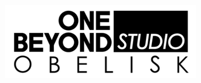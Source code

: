 <p align="center">
  <a href="https://one-beyond.com">
    <img src="Logo.png" width="700" alt="One Beyond" />
  </a>
</p>
